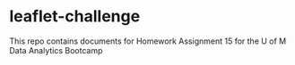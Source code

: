 # leaflet-challenge
This repo contains documents for Homework Assignment 15 for the U of M Data Analytics Bootcamp
